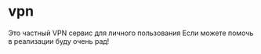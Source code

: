 # vpn
Это частный VPN сервис для личного пользования 
Если можете помочь в реализации буду очень рад! 
